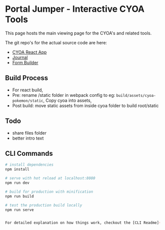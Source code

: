 # Portal Jumper - Interactive CYOA Tools

This page hosts the main viewing page for the CYOA's and related tools.

The git repo's for the actual source code are here:

- [CYOA React App](https://github.com/aronedwards91/CYOA-Viewer)
- [Journal](https://github.com/aronedwards91/CYOA-Journal)
- [Form Builder](https://github.com/aronedwards91/CYOA-Form)

## Build Process

- For react build, 
- Pre: rename /static folder in webpack config to eg: `build/assets/cyoa-pokemon/static`, Copy cyoa into assets,
- Post build: move static assets from inside cyoa folder to build root/static

## Todo 

- share files folder
- better intro text

## CLI Commands

```bash
# install dependencies
npm install

# serve with hot reload at localhost:8080
npm run dev

# build for production with minification
npm run build

# test the production build locally
npm run serve


For detailed explanation on how things work, checkout the [CLI Readme](https://github.com/developit/preact-cli/blob/master/README.md).
```
